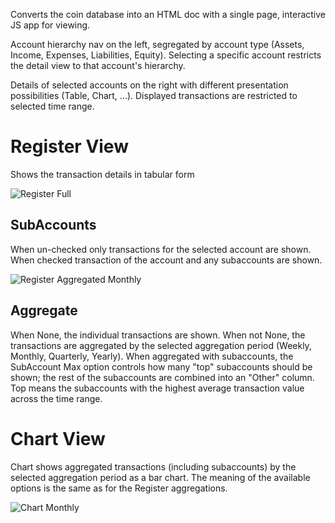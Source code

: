 Converts the coin database into an HTML doc with a single page, interactive JS app for viewing.

Account hierarchy nav on the left, segregated by account type (Assets, Income, Expenses, Liabilities, Equity).
Selecting a specific account restricts the detail view to that account's hierarchy.

Details of selected accounts on the right with different presentation possibilities (Table, Chart, ...).
Displayed transactions are restricted to selected time range.

# Register View

Shows the transaction details in tabular form

![Register Full](https://github.com/mkobetic/coin/assets/871693/d25a6cd8-9775-4261-a601-3d2173ec8a6c)

## SubAccounts

When un-checked only transactions for the selected account are shown.
When checked transaction of the account and any subaccounts are shown.

![Register Aggregated Monthly](https://github.com/mkobetic/coin/assets/871693/ca4897e1-54f3-4d94-93c7-c054b925f566)

## Aggregate

When None, the individual transactions are shown.
When not None, the transactions are aggregated by the selected aggregation period (Weekly, Monthly, Quarterly, Yearly).
When aggregated with subaccounts, the SubAccount Max option controls how many "top" subaccounts should be shown; the rest of the subaccounts are combined into an "Other" column. Top means the subaccounts with the highest average transaction value across the time range.

# Chart View

Chart shows aggregated transactions (including subaccounts) by the selected aggregation period as a bar chart. The meaning of the available options is the same as for the Register aggregations.

![Chart Monthly](https://github.com/mkobetic/coin/assets/871693/7e265e93-131b-4a9e-b1db-3b201a53092b)
